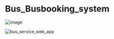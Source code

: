 # Bus_Busbooking_system
![image](https://github.com/randinimendis/Bus_Busbooking_system/assets/99355199/01c7b47f-a595-44df-b00f-e73ee8854c60)

![bus_service_web_app](https://github.com/randinimendis/Bus_Busbooking_system/assets/99355199/7dbd4a69-69ad-4798-a8f5-703b4914d362)
